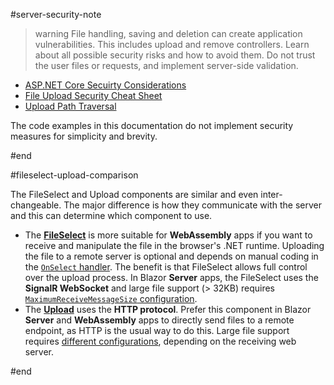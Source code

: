 #server-security-note

>warning File handling, saving and deletion can create application vulnerabilities. This includes upload and remove controllers. Learn about all possible security risks and how to avoid them. Do not trust the user files or requests, and implement server-side validation.
>
* [ASP.NET Core Secuirty Considerations](https://learn.microsoft.com/en-us/aspnet/core/mvc/models/file-uploads)
* [File Upload Security Cheat Sheet](https://cheatsheetseries.owasp.org/cheatsheets/File_Upload_Cheat_Sheet.html)
* [Upload Path Traversal](https://security.stackexchange.com/questions/177307/path-traversal-via-filename)
>
The code examples in this documentation do not implement security measures for simplicity and brevity.

#end


#fileselect-upload-comparison

The FileSelect and Upload components are similar and even inter-changeable. The major difference is how they communicate with the server and this can determine which component to use.

* The [**FileSelect**](slug:fileselect-overview) is more suitable for **WebAssembly** apps if you want to receive and manipulate the file in the browser's .NET runtime. Uploading the file to a remote server is optional and depends on manual coding in the [`OnSelect` handler](slug:fileselect-events#onselect). The benefit is that FileSelect allows full control over the upload process. In Blazor **Server** apps, the FileSelect uses the **SignalR WebSocket** and large file support (> 32KB) requires [`MaximumReceiveMessageSize` configuration](slug:fileselect-overview#large-file-support).
* The [**Upload**](slug:upload-overview) uses the **HTTP protocol**. Prefer this component in Blazor **Server** and **WebAssembly** apps to directly send files to a remote endpoint, as HTTP is the usual way to do this. Large file support requires [different configurations](slug:upload-overview#large-file-uploads), depending on the receiving web server.

#end
